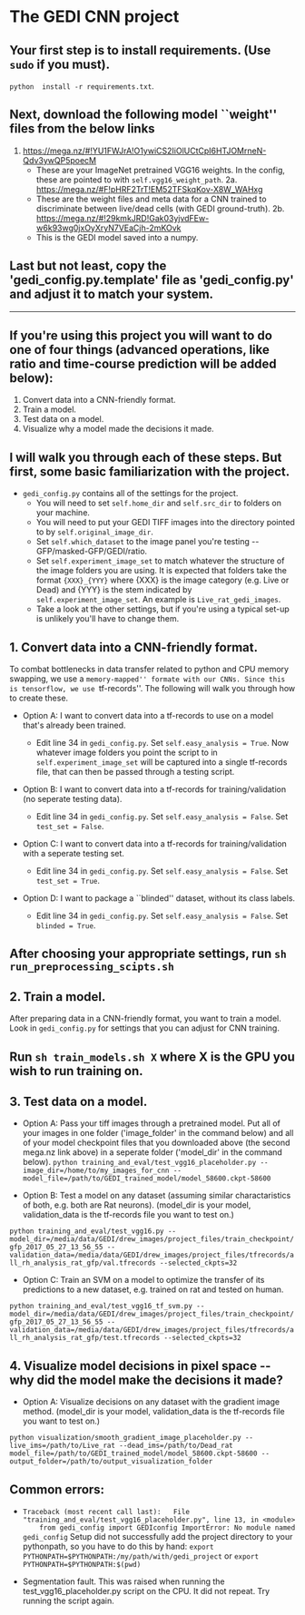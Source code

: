 # The GEDI CNN project

## Your first step is to install requirements. (Use `sudo` if you must).
```python  install -r requirements.txt```.

## Next, download the following model ``weight'' files from the below links
1. https://mega.nz/#!YU1FWJrA!O1ywiCS2IiOlUCtCpI6HTJOMrneN-Qdv3ywQP5poecM
   * These are your ImageNet pretrained VGG16 weights. In the config, these are pointed to with `self.vgg16_weight_path`.
2a. https://mega.nz/#F!pHRF2TrT!EM52TFSkqKov-X8W_WAHxg
   * These are the weight files and meta data for a CNN trained to discriminate between live/dead cells (with GEDI ground-truth). 
2b. https://mega.nz/#!29kmkJRD!Gak03yjvdFEw-w6k93wg0jxOyXryN7VEaCjh-2mKOvk
   * This is the GEDI model saved into a numpy.

## Last but not least, copy the 'gedi_config.py.template' file as 'gedi_config.py' and adjust it to match your system.

---

## If you're using this project you will want to do one of four things (advanced operations, like ratio and time-course prediction will be added below):
1. Convert data into a CNN-friendly format.
2. Train a model.
3. Test data on a model.
4. Visualize why a model made the decisions it made.
## I will walk you through each of these steps. But first, some basic familiarization with the project.

* `gedi_config.py` contains all of the settings for the project.
  * You will need to set `self.home_dir` and `self.src_dir` to folders on your machine.
  * You will need to put your GEDI TIFF images into the directory pointed to by `self.original_image_dir`.
  * Set `self.which_dataset` to the image panel you're testing -- GFP/masked-GFP/GEDI/ratio.
  * Set `self.experiment_image_set` to match whatever the structure of the image folders you are using. It is expected that folders take the format `{XXX}_{YYY}` where {XXX} is the image category (e.g. Live or Dead) and {YYY} is the stem indicated by `self.experiment_image_set`. An example is `Live_rat_gedi_images`.
  * Take a look at the other settings, but if you're using a typical set-up is unlikely you'll have to change them.



## 1. Convert data into a CNN-friendly format.
To combat bottlenecks in data transfer related to python and CPU memory swapping, we use a ``memory-mapped'' formate with our CNNs. Since this is tensorflow, we use ``tf-records''. The following will walk you through how to create these.

* Option A: I want to convert data into a tf-records to use on a model that's already been trained.
  * Edit line 34 in `gedi_config.py`. Set `self.easy_analysis = True`. Now whatever image folders you point the script to in `self.experiment_image_set` will be captured into a single tf-records file, that can then be passed through a testing script.

* Option B: I want to convert data into a tf-records for training/validation (no seperate testing data).
  * Edit line 34 in `gedi_config.py`. Set `self.easy_analysis = False`. Set `test_set = False`. 

* Option C: I want to convert data into a tf-records for training/validation with a seperate testing set.
  * Edit line 34 in `gedi_config.py`. Set `self.easy_analysis = False`. Set `test_set = True`.

* Option D: I want to package a ``blinded'' dataset, without its class labels.
  * Edit line 34 in `gedi_config.py`. Set `self.easy_analysis = False`. Set `blinded = True`.

## After choosing your appropriate settings, run `sh run_preprocessing_scipts.sh`

## 2. Train a model.
After preparing data in a CNN-friendly format, you want to train a model. Look in `gedi_config.py` for settings that you can adjust for CNN training. 

## Run `sh train_models.sh X` where X is the GPU you wish to run training on. 

## 3. Test data on a model.
* Option A: Pass your tiff images through a pretrained model. Put all of your images in one folder ('image_folder' in the command below) and all of your model checkpoint files that you downloaded above (the second mega.nz link above) in a seperate folder ('model_dir' in the command below).
```python training_and_eval/test_vgg16_placeholder.py --image_dir=/home/to/my_images_for_cnn --model_file=/path/to/GEDI_trained_model/model_58600.ckpt-58600```

* Option B: Test a model on any dataset (assuming similar charactaristics of both, e.g. both are Rat neurons). (model_dir is your model, validation_data is the tf-records file you want to test on.)

```python training_and_eval/test_vgg16.py --model_dir=/media/data/GEDI/drew_images/project_files/train_checkpoint/gfp_2017_05_27_13_56_55 --validation_data=/media/data/GEDI/drew_images/project_files/tfrecords/all_rh_analysis_rat_gfp/val.tfrecords --selected_ckpts=32```

* Option C: Train an SVM on a model to optimize the transfer of its predictions to a new dataset, e.g. trained on rat and tested on human.

```python training_and_eval/test_vgg16_tf_svm.py --model_dir=/media/data/GEDI/drew_images/project_files/train_checkpoint/gfp_2017_05_27_13_56_55 --validation_data=/media/data/GEDI/drew_images/project_files/tfrecords/all_rh_analysis_rat_gfp/test.tfrecords --selected_ckpts=32```

## 4. Visualize model decisions in pixel space -- why did the model make the decisions it made?
* Option A: Visualize decisions on any dataset with the gradient image method. (model_dir is your model, validation_data is the tf-records file you want to test on.)

```python visualization/smooth_gradient_image_placeholder.py --live_ims=/path/to/Live_rat --dead_ims=/path/to/Dead_rat model_file=/path/to/GEDI_trained_model/model_58600.ckpt-58600 --output_folder=/path/to/output_visualization_folder```
 

## Common errors:
* `Traceback (most recent call last):
  File "training_and_eval/test_vgg16_placeholder.py", line 13, in <module>
    from gedi_config import GEDIconfig
ImportError: No module named gedi_config`
Setup did not successfully add the project directory to your pythonpath, so you have to do this by hand: `export PYTHONPATH=$PYTHONPATH:/my/path/with/gedi_project` or `export PYTHONPATH=$PYTHONPATH:$(pwd)`

* Segmentation fault. This was raised when running the test_vgg16_placeholder.py script on the CPU. It did not repeat. Try running the script again.
